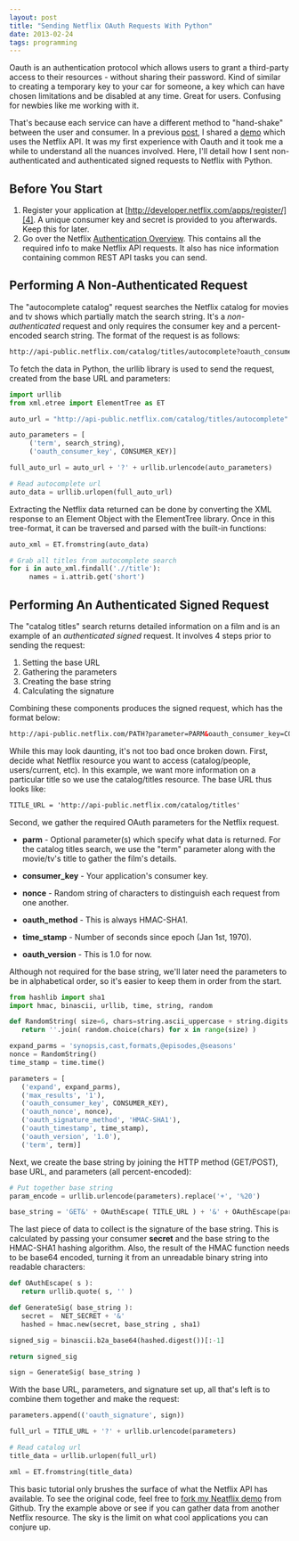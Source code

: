 ```yaml
---
layout: post
title: "Sending Netflix OAuth Requests With Python"
date: 2013-02-24
tags: programming
---
```


Oauth is an authentication protocol which allows users to grant a third-party access to their resources - without sharing their password. Kind of similar to creating a temporary key to your car for someone, a key which can have chosen limitations and be disabled at any time. Great for users. Confusing for newbies like me working with it.

That's because each service can have a different method to "hand-shake" between the user and consumer. In a previous [post][1], I shared a [demo][2] which uses the Netflix API. It was my first experience with Oauth and it took me a while to understand all the nuances involved. Here, I'll detail how I sent non-authenticated and authenticated signed requests to Netflix with Python.

## Before You Start ##

1. Register your application at [http://developer.netflix.com/apps/register/][4]. A unique consumer key and secret is provided to you afterwards. Keep this for later.
2. Go over the Netflix [Authentication Overview][3]. This contains all the required info to make Netflix API requests. It also has nice information containing common REST API tasks you can send.

## Performing A Non-Authenticated Request ##

The "autocomplete catalog" request searches the Netflix catalog for movies and tv shows which partially match the search string. It's a *non-authenticated* request and only requires the consumer key and a percent-encoded search string. The format of the request is as follows:

``` html
http://api-public.netflix.com/catalog/titles/autocomplete?oauth_consumer_key=CONSUMER_KEY&term=SEARCH_STRING
```

To fetch the data in Python, the urllib library is used to send the request, created from the base URL and parameters:

``` python
import urllib
from xml.etree import ElementTree as ET

auto_url = "http://api-public.netflix.com/catalog/titles/autocomplete"

auto_parameters = [
     ('term', search_string),
     ('oauth_consumer_key', CONSUMER_KEY)]

full_auto_url = auto_url + '?' + urllib.urlencode(auto_parameters)

# Read autocomplete url
auto_data = urllib.urlopen(full_auto_url)
```

Extracting the Netflix data returned can be done by converting the XML response to an Element Object with the ElementTree library. Once in this tree-format, it can be traversed and parsed with the built-in functions:

``` python
auto_xml = ET.fromstring(auto_data)

# Grab all titles from autocomplete search
for i in auto_xml.findall('.//title'):
     names = i.attrib.get('short')
```

## Performing An Authenticated Signed Request ##

The "catalog titles" search returns detailed information on a film and is an example of an *authenticated signed* request. It involves 4 steps prior to sending the request:

1. Setting the base URL
2. Gathering the parameters
3. Creating the base string
4. Calculating the signature

Combining these components produces the signed request, which has the format below:

``` html
http://api-public.netflix.com/PATH?parameter=PARM&oauth_consumer_key=CONSUMER_KEY&oauth_nonce=NONCE&oauth_signature_method=HMAC-SHA1&oauth_timestamp=TIME_STAMP&oauth_version=1.0&oauth_signature=SIGNATURE
``` 

While this may look daunting, it's not too bad once broken down. First, decide what Netflix resource you want to access (catalog/people, users/current, etc). In this example, we want more information on a particular title so we use the catalog/titles resource. The base URL thus looks like:

``` html
TITLE_URL = 'http://api-public.netflix.com/catalog/titles'
```

Second, we gather the required OAuth parameters for the Netflix request.

+ **parm** - Optional parameter(s) which specify what data is returned. For the catalog titles search, we use the "term" parameter along with the movie/tv's title to gather the film's details.

+ **consumer_key** - Your application's consumer key.

+ **nonce** - Random string of characters to distinguish each request from one another.

+ **oauth_method** - This is always HMAC-SHA1.

+ **time_stamp** - Number of seconds since epoch (Jan 1st, 1970).

+ **oauth_version** - This is 1.0 for now.

Although not required for the base string, we'll later need the parameters to be in alphabetical order, so it's easier to keep them in order from the start.

``` python
from hashlib import sha1
import hmac, binascii, urllib, time, string, random

def RandomString( size=6, chars=string.ascii_uppercase + string.digits ):
   return ''.join( random.choice(chars) for x in range(size) )

expand_parms = 'synopsis,cast,formats,@episodes,@seasons'
nonce = RandomString()
time_stamp = time.time()

parameters = [
   ('expand', expand_parms),
   ('max_results', '1'),
   ('oauth_consumer_key', CONSUMER_KEY),
   ('oauth_nonce', nonce),
   ('oauth_signature_method', 'HMAC-SHA1'),
   ('oauth_timestamp', time_stamp),
   ('oauth_version', '1.0'),
   ('term', term)]
```

Next, we create the base string by joining the HTTP method (GET/POST), base URL, and parameters (all percent-encoded):

``` python
# Put together base string
param_encode = urllib.urlencode(parameters).replace('+', '%20')

base_string = 'GET&' + OAuthEscape( TITLE_URL ) + '&' + OAuthEscape(param_encode)
```

The last piece of data to collect is the signature of the base string. This is calculated by passing your consumer **secret** and the base string to the HMAC-SHA1 hashing algorithm. Also, the result of the HMAC function needs to be base64 encoded, turning it from an unreadable binary string into readable characters:

``` python
def OAuthEscape( s ):
   return urllib.quote( s, '' )

def GenerateSig( base_string ):
   secret =  NET_SECRET + '&'
   hashed = hmac.new(secret, base_string , sha1)

signed_sig = binascii.b2a_base64(hashed.digest())[:-1]

return signed_sig

sign = GenerateSig( base_string )
```

With the base URL, parameters, and signature set up, all that's left is to combine them together and make the request:

``` python
parameters.append(('oauth_signature', sign))

full_url = TITLE_URL + '?' + urllib.urlencode(parameters)

# Read catalog url
title_data = urllib.urlopen(full_url)

xml = ET.fromstring(title_data)
```

This basic tutorial only brushes the surface of what the Netflix API has available. To see the original code, feel free to [fork my Neatflix demo][5] from Github. Try the example above or see if you can gather data from another Netflix resource. The sky is the limit on what cool applications you can conjure up.

[1]: /neatflix-my-netflix-api-demo.html
[2]: http://neatflix.appspot.com/
[3]: http://developer.netflix.com/docs/Security
[4]: http://developer.netflix.com/apps/register/
[5]: https://github.com/alexle/Neatflix

